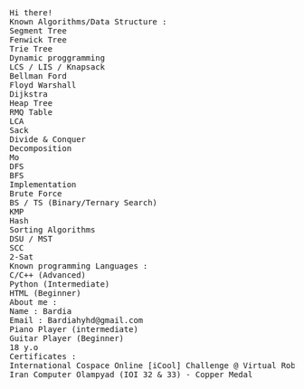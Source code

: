 <pre>
Hi there!
Known Algorithms/Data Structure : 
Segment Tree 
Fenwick Tree
Trie Tree 
Dynamic proggramming 
LCS / LIS / Knapsack
Bellman Ford
Floyd Warshall
Dijkstra 
Heap Tree
RMQ Table
LCA
Sack
Divide & Conquer
Decomposition
Mo
DFS
BFS
Implementation
Brute Force
BS / TS (Binary/Ternary Search) 
KMP
Hash 
Sorting Algorithms
DSU / MST 
SCC
2-Sat
Known programming Languages : 
C/C++ (Advanced) 
Python (Intermediate) 
HTML (Beginner)
About me : 
Name : Bardia
Email : Bardiahyhd@gmail.com
Piano Player (intermediate)
Guitar Player (Beginner)
18 y.o 
Certificates : 
International Cospace Online [iCool] Challenge @ Virtual Robocup 2020 - Finalist 
Iran Computer Olampyad (IOI 32 & 33) - Copper Medal
</pre>
